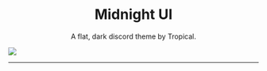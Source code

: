 <h1 align="center">Midnight UI</h1>
<p align="center">A flat, dark discord theme by Tropical.</p>

![](https://i.imgur.com/Jv2Sp3p.png)

---
